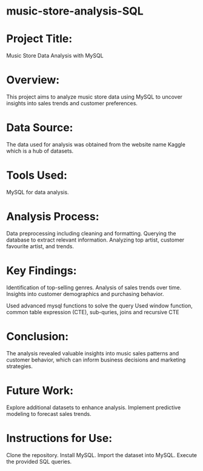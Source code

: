 # music-store-analysis-SQL

# Project Title:
Music Store Data Analysis with MySQL

# Overview:
This project aims to analyze music store data using MySQL to uncover insights into sales trends and customer preferences.

# Data Source:
The data used for analysis was obtained from the website name Kaggle which is a hub of datasets.

# Tools Used:
MySQL for data analysis.

# Analysis Process:
Data preprocessing including cleaning and formatting.
Querying the database to extract relevant information.
Analyzing top artist, customer favourite artist, and trends.

# Key Findings:
Identification of top-selling genres.
Analysis of sales trends over time.
Insights into customer demographics and purchasing behavior.

Used advanced mysql functions to solve the query 
Used window function, common table expression (CTE), sub-quries, joins and recursive CTE

# Conclusion:
The analysis revealed valuable insights into music sales patterns and customer behavior, which can inform business decisions and marketing strategies.

# Future Work:
Explore additional datasets to enhance analysis.
Implement predictive modeling to forecast sales trends.

# Instructions for Use:
Clone the repository.
Install MySQL.
Import the dataset into MySQL.
Execute the provided SQL queries.
